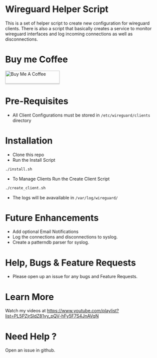 # Wireguard Helper Script

This is a set of helper script to create new configuration for wireguard clients. There is also a script that basically creates a service to monitor wireguard interfaces and log incoming connections as well as disconnections. 

# Buy me Coffee

<a href="https://www.buymeacoffee.com/akn" target="_blank"><img src="https://www.buymeacoffee.com/assets/img/custom_images/orange_img.png" alt="Buy Me A Coffee" style="height: 41px !important;width: 174px !important;box-shadow: 0px 3px 2px 0px rgba(190, 190, 190, 0.5) !important;-webkit-box-shadow: 0px 3px 2px 0px rgba(190, 190, 190, 0.5) !important;" ></a>

# Pre-Requisites
- All Client Configurations must be stored in `/etc/wireguard/clients` directory

# Installation
- Clone this repo
- Run the Install Script
```bash
./install.sh 
```
- To Manage Clients Run the Create Client Script
```bash
./create_client.sh
```
- The logs will be avavailable in `/var/log/wireguard/`

# Future Enhancements
- Add optional Email Notifications 
- Log the connections and disconnections to syslog.
- Create a patterndb parser for syslog. 

# Help, Bugs &  Feature Requests
- Please open up an issue for any bugs and Feature Requests.

# Learn More

Watch my videos at https://www.youtube.com/playlist?list=PL5PZjrSldZ81vy_pQV-hFy5F7S4JnAVqN

# Need Help ? 

Open an issue in github. 
